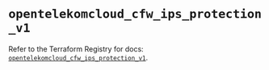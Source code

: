 # `opentelekomcloud_cfw_ips_protection_v1`

Refer to the Terraform Registry for docs: [`opentelekomcloud_cfw_ips_protection_v1`](https://registry.terraform.io/providers/opentelekomcloud/opentelekomcloud/1.36.51/docs/resources/cfw_ips_protection_v1).
